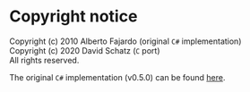 # Copyright notice

Copyright (c) 2010 Alberto Fajardo (original `C#` implementation)\
Copyright (c) 2020 David Schatz (`C` port)\
All rights reserved.

The original `C#` implementation (v0.5.0) can be found [here](https://code.google.com/archive/p/skeinfish/).